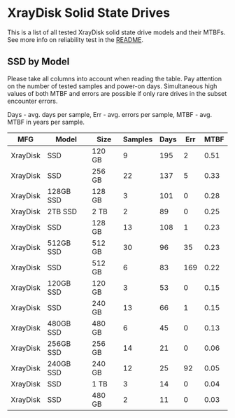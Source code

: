 XrayDisk Solid State Drives
===========================

This is a list of all tested XrayDisk solid state drive models and their MTBFs. See
more info on reliability test in the [README](https://github.com/linuxhw/SMART).

SSD by Model
------------

Please take all columns into account when reading the table. Pay attention on the
number of tested samples and power-on days. Simultaneous high values of both MTBF
and errors are possible if only rare drives in the subset encounter errors.

Days - avg. days per sample,
Err  - avg. errors per sample,
MTBF - avg. MTBF in years per sample.

| MFG       | Model              | Size   | Samples | Days  | Err   | MTBF |
|-----------|--------------------|--------|---------|-------|-------|------|
| XrayDisk  | SSD                | 120 GB | 9       | 195   | 2     | 0.51   |
| XrayDisk  | SSD                | 256 GB | 22      | 137   | 5     | 0.33   |
| XrayDisk  | 128GB SSD          | 128 GB | 3       | 101   | 0     | 0.28   |
| XrayDisk  | 2TB SSD            | 2 TB   | 2       | 89    | 0     | 0.25   |
| XrayDisk  | SSD                | 128 GB | 13      | 108   | 1     | 0.23   |
| XrayDisk  | 512GB SSD          | 512 GB | 30      | 96    | 35    | 0.23   |
| XrayDisk  | SSD                | 512 GB | 6       | 83    | 169   | 0.22   |
| XrayDisk  | 120GB SSD          | 120 GB | 3       | 53    | 0     | 0.15   |
| XrayDisk  | SSD                | 240 GB | 13      | 66    | 1     | 0.15   |
| XrayDisk  | 480GB SSD          | 480 GB | 6       | 45    | 0     | 0.13   |
| XrayDisk  | 256GB SSD          | 256 GB | 14      | 21    | 0     | 0.06   |
| XrayDisk  | 240GB SSD          | 240 GB | 12      | 25    | 92    | 0.05   |
| XrayDisk  | SSD                | 1 TB   | 3       | 14    | 0     | 0.04   |
| XrayDisk  | SSD                | 480 GB | 2       | 11    | 0     | 0.03   |
